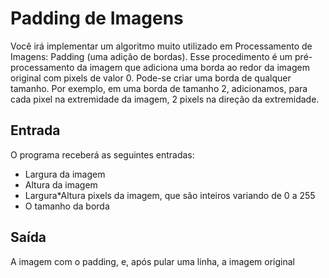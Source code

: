 # Padding de Imagens

Você irá implementar um algoritmo muito utilizado em Processamento de Imagens: Padding (uma adição de bordas).
Esse procedimento é um pré-processamento da imagem que adiciona uma borda ao redor da imagem original com pixels de valor 0.
Pode-se criar uma borda de qualquer tamanho. Por exemplo, em uma borda de tamanho 2, adicionamos, para cada pixel na extremidade da imagem, 2 pixels na direção da 
extremidade.

## Entrada
O programa receberá as seguintes entradas:
- Largura da imagem
- Altura da imagem
- Largura*Altura pixels da imagem, que são inteiros variando de 0 a 255
- O tamanho da borda

## Saída
A imagem com o padding, e, após pular uma linha, a imagem original
